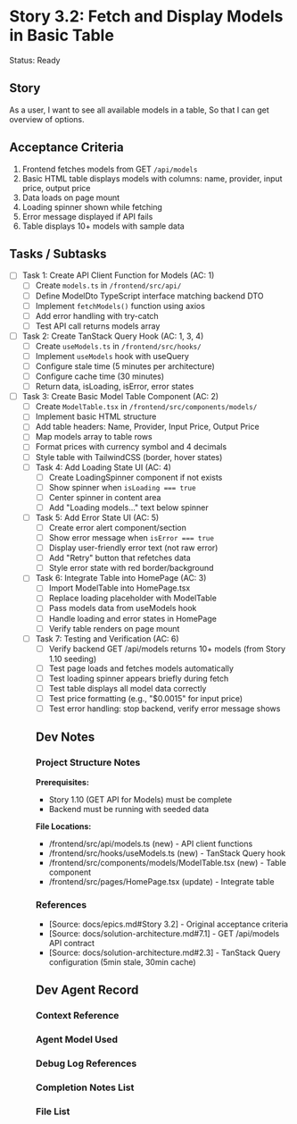 # Story 3.2: Fetch and Display Models in Basic Table

Status: Ready

## Story

As a user,
I want to see all available models in a table,
So that I can get overview of options.

## Acceptance Criteria

1. Frontend fetches models from GET `/api/models`
2. Basic HTML table displays models with columns: name, provider, input price, output price
3. Data loads on page mount
4. Loading spinner shown while fetching
5. Error message displayed if API fails
6. Table displays 10+ models with sample data

## Tasks / Subtasks

- [ ] Task 1: Create API Client Function for Models (AC: 1)
  - [ ] Create `models.ts` in `/frontend/src/api/`
  - [ ] Define ModelDto TypeScript interface matching backend DTO
  - [ ] Implement `fetchModels()` function using axios
  - [ ] Add error handling with try-catch
  - [ ] Test API call returns models array

- [ ] Task 2: Create TanStack Query Hook (AC: 1, 3, 4)
  - [ ] Create `useModels.ts` in `/frontend/src/hooks/`
  - [ ] Implement `useModels` hook with useQuery
  - [ ] Configure stale time (5 minutes per architecture)
  - [ ] Configure cache time (30 minutes)
  - [ ] Return data, isLoading, isError, error states

- [ ] Task 3: Create Basic Model Table Component (AC: 2)
  - [ ] Create `ModelTable.tsx` in `/frontend/src/components/models/`
  - [ ] Implement basic HTML <table> structure
  - [ ] Add table headers: Name, Provider, Input Price, Output Price
  - [ ] Map models array to table rows
  - [ ] Format prices with currency symbol and 4 decimals
  - [ ] Style table with TailwindCSS (border, hover states)

- [ ] Task 4: Add Loading State UI (AC: 4)
  - [ ] Create LoadingSpinner component if not exists
  - [ ] Show spinner when `isLoading === true`
  - [ ] Center spinner in content area
  - [ ] Add "Loading models..." text below spinner

- [ ] Task 5: Add Error State UI (AC: 5)
  - [ ] Create error alert component/section
  - [ ] Show error message when `isError === true`
  - [ ] Display user-friendly error text (not raw error)
  - [ ] Add "Retry" button that refetches data
  - [ ] Style error state with red border/background

- [ ] Task 6: Integrate Table into HomePage (AC: 3)
  - [ ] Import ModelTable into HomePage.tsx
  - [ ] Replace loading placeholder with ModelTable
  - [ ] Pass models data from useModels hook
  - [ ] Handle loading and error states in HomePage
  - [ ] Verify table renders on page mount

- [ ] Task 7: Testing and Verification (AC: 6)
  - [ ] Verify backend GET /api/models returns 10+ models (from Story 1.10 seeding)
  - [ ] Test page loads and fetches models automatically
  - [ ] Test loading spinner appears briefly during fetch
  - [ ] Test table displays all model data correctly
  - [ ] Test price formatting (e.g., "$0.0015" for input price)
  - [ ] Test error handling: stop backend, verify error message shows

## Dev Notes

### Project Structure Notes

**Prerequisites:** 
- Story 1.10 (GET API for Models) must be complete
- Backend must be running with seeded data

**File Locations:**
- /frontend/src/api/models.ts (new) - API client functions
- /frontend/src/hooks/useModels.ts (new) - TanStack Query hook
- /frontend/src/components/models/ModelTable.tsx (new) - Table component
- /frontend/src/pages/HomePage.tsx (update) - Integrate table

### References

- [Source: docs/epics.md#Story 3.2] - Original acceptance criteria
- [Source: docs/solution-architecture.md#7.1] - GET /api/models API contract
- [Source: docs/solution-architecture.md#2.3] - TanStack Query configuration (5min stale, 30min cache)

## Dev Agent Record

### Context Reference

### Agent Model Used

### Debug Log References

### Completion Notes List

### File List
